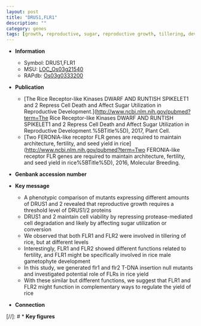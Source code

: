```yaml
---
layout: post
title: "DRUS1,FLR1"
description: ""
category: genes
tags: [growth, reproductive, sugar, reproductive growth, tillering, development, yield]
---
```


* **Information**  
    + Symbol: DRUS1,FLR1  
    + MSU: [LOC_Os03g21540](http://rice.plantbiology.msu.edu/cgi-bin/ORF_infopage.cgi?orf=LOC_Os03g21540)  
    + RAPdb: [Os03g0333200](http://rapdb.dna.affrc.go.jp/viewer/gbrowse_details/irgsp1?name=Os03g0333200)  

* **Publication**  
    + [The Rice Receptor-like Kinases DWARF AND RUNTISH SPIKELET1 and 2 Repress Cell Death and Affect Sugar Utilization in Reproductive Development.](http://www.ncbi.nlm.nih.gov/pubmed?term=The Rice Receptor-like Kinases DWARF AND RUNTISH SPIKELET1 and 2 Repress Cell Death and Affect Sugar Utilization in Reproductive Development.%5BTitle%5D), 2017, Plant Cell.
    + [Two FERONIA-like receptor FLR genes are required to maintain architecture, fertility, and seed yield in rice](http://www.ncbi.nlm.nih.gov/pubmed?term=Two FERONIA-like receptor FLR genes are required to maintain architecture, fertility, and seed yield in rice%5BTitle%5D), 2016, Molecular Breeding.

* **Genbank accession number**  

* **Key message**  
    + A phenotypic comparison of mutants expressing different amounts of DRUS1 and 2 revealed that reproductive growth requires a threshold level of DRUS1/2 proteins
    + DRUS1 and 2 maintain cell viability by repressing protease-mediated cell degradation and likely by affecting sugar utilization or conversion
    + We observed that both FLR1 and FLR2 were involved in tillering of rice, but at different levels
    + Interestingly, FLR1 and FLR2 showed different functions related to fertility, and FLR1 might be specifically involved in rice male gametophyte development
    + In this study, we generated flr1 and flr2 T-DNA insertion null mutants and investigated potential role of FLRs in rice yield
    + With these similar but different functions, we suggest that FLR1 and FLR2 might function in complementary ways to regulate the yield of rice

* **Connection**  

[//]: # * **Key figures**  


